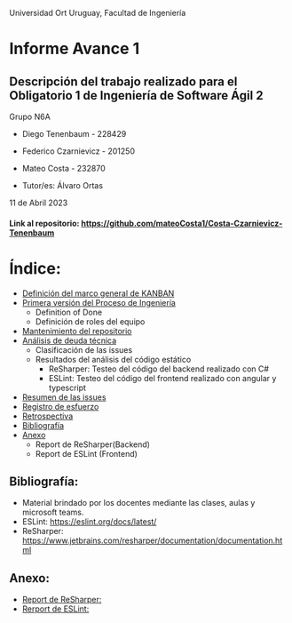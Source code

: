 Universidad Ort Uruguay, Facultad de Ingeniería

# Informe Avance 1


## Descripción del trabajo realizado para el Obligatorio 1 de Ingeniería de Software Ágil 2




Grupo N6A 

- Diego Tenenbaum - 228429

- Federico Czarnievicz - 201250 

- Mateo Costa - 232870

- Tutor/es: Álvaro Ortas

11 de Abril 2023




#### Link al repositorio: https://github.com/mateoCosta1/Costa-Czarnievicz-Tenenbaum

# Índice:
- [Definición del marco general de KANBAN](/Informe%20Avance%201/Definicion%20de%20marco%20general%20de%20KANBAN.pdf)
- [Primera versión del Proceso de Ingeniería](/Informe%20Avance%201/Primera%20version%20del%20proceso%20de%20ingenieria.pdf)
    - Definition of Done
    - Definición de roles del equipo
- [Mantenimiento del repositorio](/Informe%20Avance%201/Mantenimiento%20del%20repositorio.pdf)
- [Análisis de deuda técnica](/Informe%20Avance%201/Analisis%20deuda%20tecnica.pdf)    
    - Clasificación de las issues
    - Resultados del análisis del código estático
        - ReSharper: Testeo del código del backend realizado con C#
        - ESLint: Testeo del código del frontend realizado con angular y typescript
- [Resumen de las issues](/Informe%20Avance%201/Resumen%20de%20las%20issues.pdf)
- [Registro de esfuerzo](/Informe%20Avance%201/Registro%20de%20esfuerzo.pdf)
- [Retrospectiva](/Informe%20Avance%201/Retrospectiva.pdf)
- [Bibliografía](#bibliografia) 
- [Anexo](#anexo)
    - Report de ReSharper(Backend)
    - Report de ESLint (Frontend)


## Bibliografía:<a name="bibliografia"></a>

- Material brindado por los docentes mediante las clases, aulas y microsoft teams.
- ESLint: https://eslint.org/docs/latest/ 
- ReSharper: https://www.jetbrains.com/resharper/documentation/documentation.html 
## Anexo:<a name="anexo"></a>
 - [Report de ReSharper:](/Obligatorio/codigo/ArenaGestor/reportReSharper.xml) 
 - [Rerport de ESLint:](/Obligatorio/codigo/ArenaGestorFront/reportESLint.txt)


